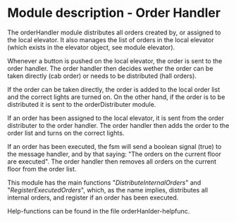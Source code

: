 # Module description - Order Handler

The orderHandler module distributes all orders created by, or assigned to the local elevator. It also manages the list of orders in the local elevator (which exists in the elevator object, see module elevator).

Whenever a button is pushed on the local elevator, the order is sent to the order handler. The order handler then decides wether the order can be taken directly (cab order) or needs to be distributed (hall orders).

If the order can be taken directly, the order is added to the local order list and the correct lights are turned on. On the other hand, if the order is to be distributed it is sent to the orderDistributer module.

If an order has been assigned to the local elevator, it is sent from the order distributer to the order handler. The order handler then adds the order to the order list and turns on the correct lights.

If an order has been executed, the fsm will send a boolean signal (true) to the message handler, and by that saying: "The orders on the current floor are executed". The order handler then removes all orders on the current floor from the order list.

This module has the main functions "*DistributeInternalOrders*" and "*RegisterExecutedOrders*", which, as the name implies, distributes all internal orders, and register if an order has been executed.

Help-functions can be found in the file orderHanlder-helpfunc.
